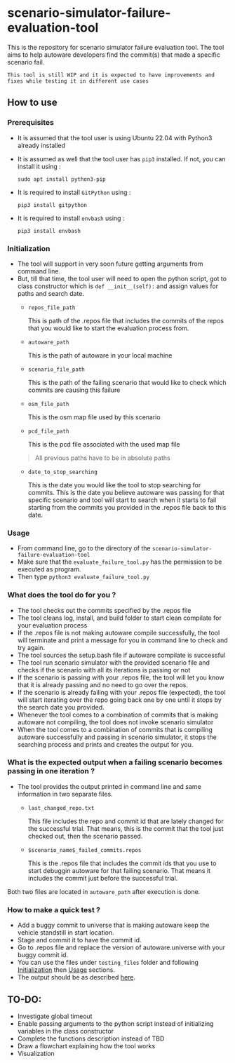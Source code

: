 # scenario-simulator-failure-evaluation-tool
This is the repository for scenario simulator failure evaluation tool. The tool aims to help autoware developers find the commit(s) that made a specific scenario fail.


~~~
This tool is still WIP and it is expected to have improvements and fixes while testing it in different use cases
~~~

## How to use 
### Prerequisites
- It is assumed that the tool user is using Ubuntu 22.04 with Python3 already installed
- It is assumed as well that the tool user has `pip3` installed. If not, you can install it using : 

    `sudo apt install python3-pip`
- It is required to install `GitPython` using :

    `pip3 install gitpython`
- It is required to install `envbash` using :

    `pip3 install envbash`

### Initialization
- The tool will support in very soon future getting arguments from command line.
- But, till that time, the tool user will need to open the python script, got to class constructor which is `def __init__(self):` and assign values for paths and search date.
    -  `repos_file_path`
    
        This is path of the .repos file that includes the commits of the repos that you would like to start the evaluation process from.
    - `autoware_path`

        This is the path of autoware in your local machine
    - `scenario_file_path` 

        This is the path of the failing scenario that would like to check which commits are causing this failure
    - `osm_file_path`

        This is the osm map file used by this scenario
    - `pcd_file_path`

        This is the pcd file associated with the used map file
    > All previous paths have to be in absolute paths
    - `date_to_stop_searching`

        This is the date you would like the tool to stop searching for commits. This is the date you believe autoware was passing for that specific scenario and tool will start to search when it starts to fail starting from the commits you provided in the .repos file back to this date.

### Usage
- From command line, go to the directory of the `scenario-simulator-failure-evaluation-tool`
- Make sure that the `evaluate_failure_tool.py` has the permission to be executed as program.
- Then type `python3 evaluate_failure_tool.py`

### What does the tool do for you ?
- The tool checks out the commits specified by the .repos file
- The tool cleans log, install, and build folder to start clean compilate for your evaluation process
- If the .repos file is not making autoware compile successfully, the tool will terminate and print a message for you in command line to check and try again.
- The tool sources the setup.bash file if autoware compilate is successful
- The tool run scenario simulator with the provided scenario file and checks if the scenario with all its iterations is passing or not
- If the scenario is passing with your .repos file, the tool will let you know that it is already passing and no need to go over the repos.
- If the scenario is already failing with your .repos file (expected), the tool will start iterating over the repo going back one by one until it stops by the search date you provided.
- Whenever the tool comes to a combination of commits that is making autoware not compiling, the tool does not invoke scenario simulator
- When the tool comes to a combination of commits that is compiling autoware successfully and passing in scenario simulator, it stops the searching process and prints and creates the output for you.

### What is the expected output when a failing scenario becomes passing in one iteration ?
- The tool provides the output printed in command line and same information in two separate files.
  - `last_changed_repo.txt`

    This file includes the repo and commit id that are lately changed for the successful trial. That means, this is the commit that the tool just checked out, then the scenario passed.
  - `$scenario_name$_failed_commits.repos`
  
    This is the .repos file that includes the commit ids that you use to start debuggin autoware for that failing scenario. That means it includes the commit just before the successful trial.

Both two files are located in `autoware_path` after execution is done.

### How to make a quick test ? 
- Add a buggy commit to universe that is making autoware keep the vehicle standstill in start location.
- Stage and commit it to have the commit id.
- Go to .repos file and replace the version of autoware.universe with your buggy commit id.
- You can use the files under `testing_files` folder and following [Initialization](#initialization) then [Usage](#usage) sections.
- The output should be as described [here](#what-is-the-expected-output-when-a-failing-scenario-becomes-passing-in-one-iteration).

## TO-DO:
- Investigate global timeout
- Enable passing arguments to the python script instead of initializing variables in the class constructor
- Complete the functions description instead of TBD
- Draw a flowchart explaining how the tool works
- Visualization

